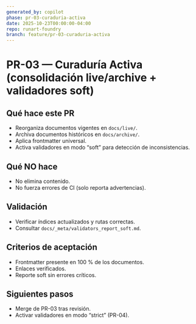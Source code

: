 ```yaml
---
generated_by: copilot
phase: pr-03-curaduria-activa
date: 2025-10-23T00:00:00-04:00
repo: runart-foundry
branch: feature/pr-03-curaduria-activa
---
```

# PR-03 — Curaduría Activa (consolidación live/archive + validadores soft)

## Qué hace este PR
- Reorganiza documentos vigentes en `docs/live/`.
- Archiva documentos históricos en `docs/archive/`.
- Aplica frontmatter universal.
- Activa validadores en modo “soft” para detección de inconsistencias.

## Qué NO hace
- No elimina contenido.
- No fuerza errores de CI (solo reporta advertencias).

## Validación
- Verificar índices actualizados y rutas correctas.
- Consultar `docs/_meta/validators_report_soft.md`.

## Criterios de aceptación
- Frontmatter presente en 100 % de los documentos.
- Enlaces verificados.
- Reporte soft sin errores críticos.

## Siguientes pasos
- Merge de PR-03 tras revisión.
- Activar validadores en modo “strict” (PR-04).
